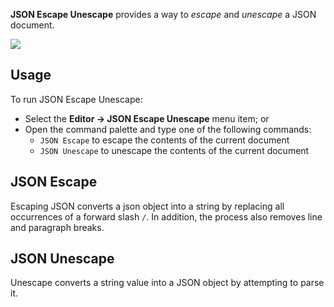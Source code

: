 <!--
👋 Hello! As Nova users browse the extensions library, a good README can help them understand what your extension does, how it works, and what setup or configuration it may require.

Not every extension will need every item described below. Use your best judgement when deciding which parts to keep to provide the best experience for your new users.

💡 Quick Tip! As you edit this README template, you can preview your changes by selecting **Extensions → Activate Project as Extension**, opening the Extension Library, and selecting "JSON Escape Unescape" in the sidebar.

Let's get started!
-->

<!--
🎈 Include a brief description of the features your extension provides. For example:
-->

**JSON Escape Unescape** provides a way to _escape_ and _unescape_ a JSON document.

<!--
🎈 It can also be helpful to include a screenshot or GIF showing your extension in action:
-->

![](https://nova.app/images/en/dark/editor.png)

## Usage

<!--
🎈 If users will interact with your extension manually, describe those options:
-->

To run JSON Escape Unescape:

- Select the **Editor → JSON Escape Unescape** menu item; or
- Open the command palette and type one of the following commands:
  - `JSON Escape` to escape the contents of the current document
  - `JSON Unescape` to unescape the contents of the current document

## JSON Escape

Escaping JSON converts a json object into a string by replacing all occurrences of a forward slash `/`. In addition, the process also removes line and paragraph breaks.

## JSON Unescape

Unescape converts a string value into a JSON object by attempting to parse it.
